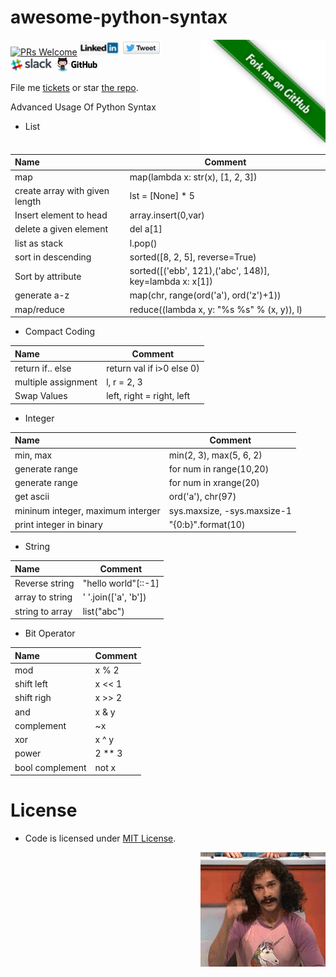 # awesome-python-syntax
<a href="https://github.com/DennyZhang?tab=followers"><img align="right" width="200" height="183" src="https://raw.githubusercontent.com/USDevOps/mywechat-slack-group/master/images/fork_github.png" /></a>

[![PRs Welcome](https://img.shields.io/badge/PRs-welcome-brightgreen.svg)](http://makeapullrequest.com) [![LinkedIn](https://raw.githubusercontent.com/USDevOps/mywechat-slack-group/master/images/linkedin.png)](https://www.linkedin.com/in/dennyzhang001) [![Twitter](https://raw.githubusercontent.com/USDevOps/mywechat-slack-group/master/images/twitter.png)](https://twitter.com/dennyzhang001) [![Slack](https://raw.githubusercontent.com/USDevOps/mywechat-slack-group/master/images/slack.png)](https://goo.gl/ozDDyL) [![Github](https://raw.githubusercontent.com/USDevOps/mywechat-slack-group/master/images/github.png)](https://github.com/DennyZhang)

File me [tickets](https://github.com/DennyZhang/awesome-python-syntax/issues) or star [the repo](https://github.com/DennyZhang/awesome-python-syntax).

Advanced Usage Of Python Syntax
  
- List

| Name                           | Comment                                                 |
| :------------------------      | ------------------------------------------------------- |
| map                            | map(lambda x: str(x), [1, 2, 3])                        |
| create array with given length | lst = [None] * 5                                        |
| Insert element to head         | array.insert(0,var)                                     |
| delete a given element         | del a[1]                                                |
| list as stack                  | l.pop()                                                 | 
| sort in descending             | sorted([8, 2, 5], reverse=True)                         |
| Sort by attribute              | sorted([('ebb', 121),('abc', 148)], key=lambda x: x[1]) |
| generate a-z                   | map(chr, range(ord('a'), ord('z')+1))                   |
| map/reduce                     | reduce((lambda x, y: "%s %s" % (x, y)), l)              |
  
- Compact Coding

| Name                      | Comment                        |
| :------------------------ | ------------------------------ |
| return if.. else          | return val if i>0 else 0)      |
| multiple assignment       | l, r = 2, 3                    |
| Swap Values               | left, right = right, left      |

- Integer

| Name                              | Comment                        |
| :------------------------         | ------------------------------ |
| min, max                          | min(2, 3), max(5, 6, 2)        |
| generate range                    | for num in range(10,20)        |
| generate range                    | for num in xrange(20)          |
| get ascii                         | ord('a'), chr(97)              |
| mininum integer, maximum interger | sys.maxsize, -sys.maxsize-1    |
| print integer in binary           | "{0:b}".format(10)             |

- String

| Name                      | Comment                      |
| :------------------------ | ---------------------------- |
| Reverse string            | "hello world"[::-1]          |
| array to string           | ' '.join(['a', 'b'])         |
| string to array           | list("abc")                  |

- Bit Operator

| Name            | Comment        |
| :-------------  | -------------- |
| mod             | x % 2          |
| shift left      | x << 1         |
| shift righ      | x >> 2         |
| and             | x & y          |
| complement      | ~x             |
| xor             | x ^ y          |
| power           | 2 ** 3         |
| bool complement | not x          |

# License
- Code is licensed under [MIT License](https://www.dennyzhang.com/wp-content/mit_license.txt).

<img align="right" width="200" height="183" src="https://raw.githubusercontent.com/USDevOps/mywechat-slack-group/master/images/magic.gif">
